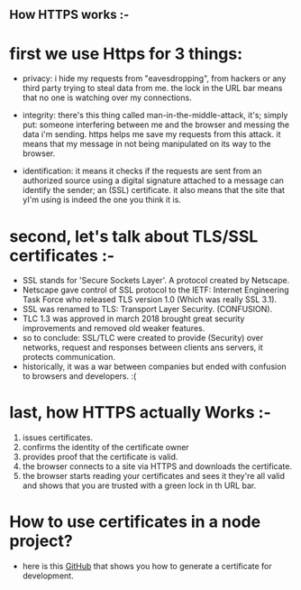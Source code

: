 ## How HTTPS works :-
 # first we use Https for 3 things:
  - privacy: i hide my requests from "eavesdropping", from hackers or any third party trying to steal data from me. the lock in the URL bar means that no one is watching over my connections.

  - integrity: there's this thing called man-in-the-middle-attack, it's; simply put: someone interfering between me and the browser and messing the data i'm sending. https helps me save my requests from this attack. it means that my message in not being manipulated on its way to the browser.

  - identification: it means it checks if the requests are sent from an authorized source using a digital signature attached to a message can identify the sender; an (SSL) certificate. it also means that the site that yI'm using is indeed the one you think it is.

 # second, let's talk about TLS/SSL certificates :-
  - SSL stands for 'Secure Sockets Layer'. A protocol created by Netscape.
  - Netscape gave control of SSL protocol to the IETF: Internet Engineering Task Force who released TLS version 1.0 (Which was really SSL 3.1).
  - SSL was renamed to TLS: Transport Layer Security. (CONFUSION).
  - TLC 1.3 was approved in march 2018 brought great security improvements and removed old weaker features.
  - so to conclude: SSL/TLC were created to provide (Security) over networks, request and responses between clients ans servers, it protects communication.
  - historically, it was a war between companies but ended with confusion to browsers and developers. :( 

 # last, how HTTPS actually Works :- 
  1. issues certificates.
  2. confirms the identity of the certificate owner
  3. provides proof that the certificate is valid.
  4. the browser connects to a site via HTTPS and downloads the certificate.
  5. the browser starts reading your certificates and sees it they're all valid and shows that you are trusted with a green lock in th URL bar.

 # How to use certificates in a node project?
  - here is this [GitHub](https://github.com/PatrickKalkman/Developer-SSL-Certificates) that shows you how to generate a certificate for development.
